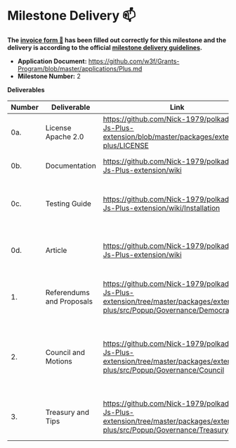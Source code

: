# Milestone Delivery :mailbox:

**The [invoice form :pencil:](https://docs.google.com/forms/d/e/1FAIpQLSfmNYaoCgrxyhzgoKQ0ynQvnNRoTmgApz9NrMp-hd8mhIiO0A/viewform) has been filled out correctly for this milestone and the delivery is according to the official [milestone delivery guidelines](https://github.com/w3f/Grants-Program/blob/master/docs/milestone-deliverables-guidelines.md).**  

* **Application Document:** https://github.com/w3f/Grants-Program/blob/master/applications/Plus.md
* **Milestone Number:** 2


**Deliverables**

| Number | Deliverable | Link | Notes |
| ------------- | ------------- | ------------- |------------- |
| 0a. | License Apache 2.0 |https://github.com/Nick-1979/polkadot-Js-Plus-extension/blob/master/packages/extension-plus/LICENSE | 
| 0b. | Documentation | https://github.com/Nick-1979/polkadot-Js-Plus-extension/wiki | Inline docs and wiki are available |
| 0c. | Testing Guide	| https://github.com/Nick-1979/polkadot-Js-Plus-extension/wiki/Installation |  unit tests and testing on westend blockchain are available|
| 0d. | Article	| https://github.com/Nick-1979/polkadot-Js-Plus-extension/wiki |  Includes introduction, motivations, howTos, instalation|
| 1. | Referendums and Proposals | https://github.com/Nick-1979/polkadot-Js-Plus-extension/tree/master/packages/extension-plus/src/Popup/Governance/Democracy | To viewe and vote for referendums and second proposals | 
| 2.  | Council and Motions | https://github.com/Nick-1979/polkadot-Js-Plus-extension/tree/master/packages/extension-plus/src/Popup/Governance/Council | To view council information, vote/unvote them, also to view active motions | 
| 3.  | Treasury and Tips | https://github.com/Nick-1979/polkadot-Js-Plus-extension/tree/master/packages/extension-plus/src/Popup/Governance/Treasury | To view/submit treasury proposals and tips | 